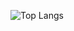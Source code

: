 ![Top Langs](https://github-readme-stats.vercel.app/api/top-langs/?username=nannun1510&layout=compact&theme=dark&show_icons=true)

<!--
![Anurag's GitHub stats](https://github-readme-stats.vercel.app/api?username=nannun1510&theme=dark&show_icons=true)

**nannun1510/nannun1510** is a ✨ _special_ ✨ repository because its `README.md` (this file) appears on your GitHub profile.

Here are some ideas to get you started:

- 🔭 I’m currently working on ...
- 🌱 I’m currently learning ...
- 👯 I’m looking to collaborate on ...
- 🤔 I’m looking for help with ...
- 💬 Ask me about ...
- 📫 How to reach me: ...
- 😄 Pronouns: ...
- ⚡ Fun fact: ...
-->
